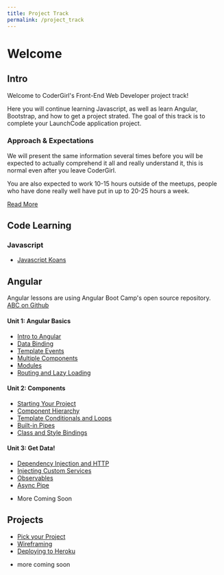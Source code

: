```yaml
---
title: Project Track
permalink: /project_track
---
```


# Welcome

## Intro

Welcome to CoderGirl's Front-End Web Developer project track!

Here you will continue learning Javascript, as well as learn Angular, Bootstrap, and how to get a project strated. The goal of this track is to complete your LaunchCode application project.

### Approach & Expectations

We will present the same information several times before you will be expected to actually comprehend it all and really understand it, this is normal even after you leave CoderGirl. 

You are also expected to work 10-15 hours outside of the meetups, people who have done really well have put in up to 20-25 hours a week.

[Read More](project_intro)

## Code Learning

### Javascript
* [Javascript Koans](koans)

## Angular

Angular lessons are using Angular Boot Camp's open source repository. [ABC on Github](https://github.com/angularbootcamp/abc)

#### Unit 1: Angular Basics
* [Intro to Angular](project_100)
* [Data Binding](project_101)
* [Template Events](project_102)
* [Multiple Components](project_103)
* [Modules](project_104) <!-- only needed for lazy loading, move to later next time -->
* [Routing and Lazy Loading](project_105) <!-- move to later next time -->
<!-- * routing without lazy loading, next time -->


#### Unit 2: Components

* [Starting Your Project](project_200)
* [Component Hierarchy](project_201) <!-- just needed for video app,  just go through the workshop -->
* [Template Conditionals and Loops](project_202)
* [Built-in Pipes](project_203)
* [Class and Style Bindings](project_204)


#### Unit 3: Get Data!

* [Dependency Injection and HTTP](project_300) <!-- * interviewing skills -->
* [Injecting Custom Services](project_301) 
* [Observables](project_302)
* [Async Pipe](project_303)

<!-- * [Component Inputs](project_205) -->

<!-- * [Component Events](project_206) -->

<!-- * [Reactive Forms](project_400) do this-->

* More Coming Soon

## Projects

* [Pick your Project](pick_your_project)
* [Wireframing](wireframing)
* [Deploying to Heroku](deploy_to_heroku)

<!-- * [CSS Frameworks](css_frameworks) -->
* more coming soon
